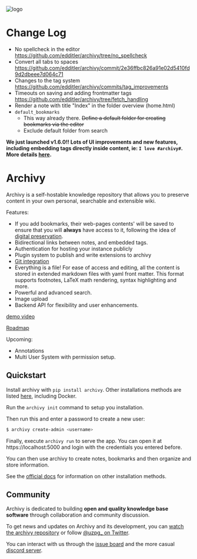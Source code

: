 ![logo](docs/img/logo.png)

# Change Log
- No spellcheck in the editor https://github.com/edditler/archivy/tree/no_spellcheck
- Convert all tabs to spaces https://github.com/edditler/archivy/commit/2e36ffbc826a91e02d5410fd9d2dbeee7d064c71
- Changes to the tag system https://github.com/edditler/archivy/commits/tag_improvements
- Timeouts on saving and adding frontmatter tags https://github.com/edditler/archivy/tree/fetch_handling
- Render a note with title "Index" in the folder overview (home.html)
- `default_bookmarks`
    - This way already there. ~~Define a default folder for creating bookmarks via the editor~~
    - Exclude default folder from search


**We just launched v1.6.0!! Lots of UI improvements and new features, including embedding tags directly inside content, ie: `I love #archivy#`. More details [here](https://github.com/archivy/archivy/releases/tag/v1.6.0).**

# Archivy

Archivy is a self-hostable knowledge repository that allows you to preserve content in your own personal, searchable and extensible wiki.

Features:

- If you add bookmarks, their web-pages contents' will be saved to ensure that you will **always** have access to it, following the idea of [digital preservation](https://jeffhuang.com/designed_to_last/).
- Bidirectional links between notes, and embedded tags.
- Authentication for hosting your instance publicly
- Plugin system to publish and write extensions to archivy
- [Git integration](https://github.com/archivy/archivy-git)
- Everything is a file! For ease of access and editing, all the content is stored in extended markdown files with yaml front matter. This format supports footnotes, LaTeX math rendering, syntax highlighting and more. 
- Powerful and advanced search. 
- Image upload
- Backend API for flexibility and user enhancements.


[demo video](https://www.uzpg.me/assets/images/archivy.mov)

[Roadmap](https://github.com/archivy/archivy/issues/74#issuecomment-764828063)

Upcoming:

- Annotations
- Multi User System with permission setup.

## Quickstart


Install archivy with `pip install archivy`. Other installations methods are listed [here](https://archivy.github.io/install), including Docker.

Run the `archivy init` command to setup you installation.

Then run this and enter a password to create a new user:

```bash
$ archivy create-admin <username>
```

Finally, execute `archivy run` to serve the app. You can open it at https://localhost:5000 and login with the credentials you entered before.

You can then use archivy to create notes, bookmarks and then organize and store information.

See the [official docs](https://archivy.github.io) for information on other installation methods.

## Community

Archivy is dedicated to building **open and quality knowledge base software** through collaboration and community discussion.

To get news and updates on Archivy and its development, you can [watch the archivy repository](https://github.com/archivy/archivy) or follow [@uzpg_ on Twitter](https://twitter.com/uzpg_).

You can interact with us through the [issue board](https://github.com/archivy/archivy/issues) and the more casual [discord server](https://discord.gg/uQsqyxB).
